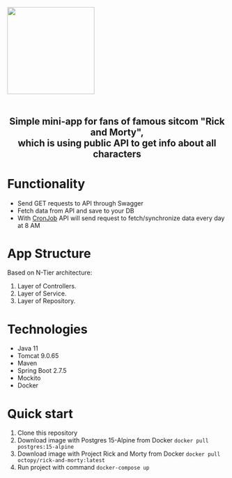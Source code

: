 <div style="display: flex">
    <div style="float: left">
        <h1>
            <br>
            <a href="https://www.adultswim.com/streams/rick-and-morty">
                <img src="https://www.overlyanimated.com/wp-content/uploads/2018/02/unnamed2.png" style="height: 200px; margin: 10px auto 20px; display: block;">
            </a>
        </h1>
    </div>
</div>
<div>
    <h2 align="center">Simple mini-app for fans of famous sitcom "Rick and Morty", <br> which is using public API to get info about all characters</h2>
</div>

# Functionality
* Send GET requests to API through Swagger
* Fetch data from API and save to your DB
* With [CronJob](https://cron.com/) API will send request to fetch/synchronize data every day at 8 AM
# App Structure
Based on N-Tier architecture:
1. Layer of Controllers.
2. Layer of Service.
3. Layer of Repository.
# Technologies
* Java 11
* Tomcat 9.0.65
* Maven
* Spring Boot 2.7.5
* Mockito
* Docker
# Quick start
1) Clone this repository
2) Download image with Postgres 15-Alpine from Docker ```docker pull postgres:15-alpine```
3) Download image with Project Rick and Morty from Docker ```docker pull octopy/rick-and-morty:latest```
4) Run project with command ```docker-compose up```
